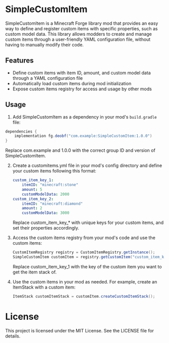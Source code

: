 # SimpleCustomItem

SimpleCustomItem is a Minecraft Forge library mod that provides an easy way to define and register custom items with specific properties, such as custom model data. This library allows modders to create and manage custom items through a user-friendly YAML configuration file, without having to manually modify their code.

## Features

- Define custom items with item ID, amount, and custom model data through a YAML configuration file
- Automatically load custom items during mod initialization
- Expose custom items registry for access and usage by other mods

## Usage

1. Add SimpleCustomItem as a dependency in your mod's `build.gradle` file:

```gradle
dependencies {
    implementation fg.deobf("com.example:SimpleCustomItem:1.0.0")
}
```
Replace com.example and 1.0.0 with the correct group ID and version of SimpleCustomItem.

2. Create a customitems.yml file in your mod's config directory and define your custom items following this format:
    
    ```yaml
    custom_item_key_1:
        itemID: "minecraft:stone"
        amount: 5
        customModelData: 2000
    custom_item_key_2:
        itemID: "minecraft:diamond"
        amount: 2
        customModelData: 3000
   ```
   Replace custom_item_key_* with unique keys for your custom items, and set their properties accordingly.


3. Access the custom items registry from your mod's code and use the custom items:
    ```java
    CustomItemRegistry registry = CustomItemRegistry.getInstance();
    SimpleCustomItem customItem = registry.getCustomItem("custom_item_key_1");
    ```
    Replace custom_item_key_1 with the key of the custom item you want to get the item stack of.


4. Use the custom items in your mod as needed. For example, create an ItemStack with a custom item:
    ```java
    ItemStack customItemStack = customItem.createCustomItemStack();
    ```    
# License
   This project is licensed under the MIT License. See the LICENSE file for details.
